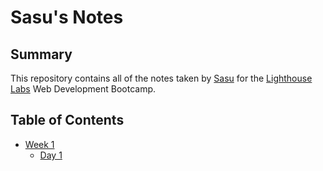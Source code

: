 # Sasu's Notes

## Summary

This repository contains all of the notes taken by [Sasu](https://github.com/Sasu-Osayande) for the [Lighthouse Labs](https://www.lighthouselabs.ca) Web Development Bootcamp.

## Table of Contents
* [Week 1](/Week_1)
  * [Day 1](/Week_1/Day_1)
